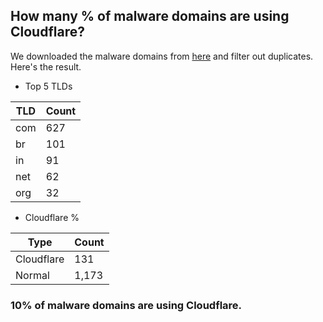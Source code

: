 ## How many % of malware domains are using Cloudflare?


We downloaded the malware domains from [here](https://urlhaus.abuse.ch) and filter out duplicates.
Here's the result.


[//]: # (start replacement)


- Top 5 TLDs

| TLD | Count |
| --- | --- |
| com | 627 |
| br | 101 |
| in | 91 |
| net | 62 |
| org | 32 |


- Cloudflare %

| Type | Count |
| --- | --- |
| Cloudflare | 131 |
| Normal | 1,173 |


### 10% of malware domains are using Cloudflare.
